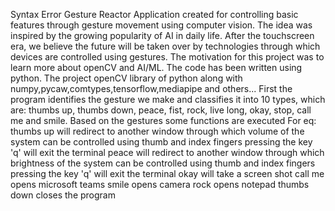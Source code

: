 Syntax Error
Gesture Reactor
Application created for controlling basic features through gesture movement using computer vision.
The idea was inspired by the growing popularity of AI in daily life.
After the touchscreen era, we believe the future will be taken over by technologies through which devices are controlled using gestures.
The motivation for this project was to learn more about openCV and AI/ML.
The code has been written using python.
The project openCV library of python along with numpy,pycaw,comtypes,tensorflow,mediapipe and others...
First the program identifies the gesture we make and classifies it into 10 types, which are:
thumbs up, thumbs down, peace, fist, rock, live long, okay, stop, call me and smile.
Based on the gestures some functions are executed
For eq:
thumbs up will redirect to another window through which volume of the system can be controlled using thumb and index fingers
        pressing the key 'q' will exit the terminal
peace will redirect to another window through which brightness of the system can be controlled using thumb and index fingers
        pressing the key 'q' will exit the terminal
okay will take a screen shot 
call me opens microsoft teams
smile opens camera
rock opens notepad
thumbs down closes the program
